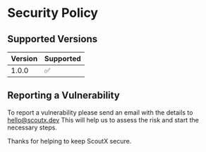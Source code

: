 # Security Policy

## Supported Versions

| Version | Supported          |
| ------- | ------------------ |
| 1.0.0   | :white_check_mark: |

## Reporting a Vulnerability

To report a vulnerability please send an email with the details to hello@scoutx.dev This will help us to assess the risk and start the necessary steps.

Thanks for helping to keep ScoutX secure.
